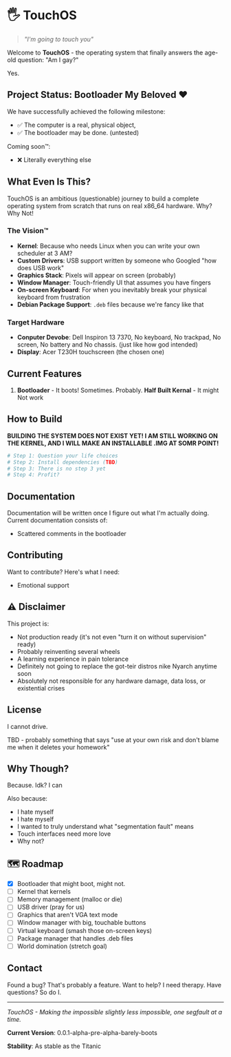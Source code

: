 # 🖐️ TouchOS

> *"I'm going to touch you"*

Welcome to **TouchOS** - the operating system that finally answers the age-old question: "Am I gay?"

Yes.

## Project Status: Bootloader My Beloved ❤️

We have successfully achieved the following milestone:
- ✅ The computer is a real, physical object,
- ✅ The bootloader may be done. (untested)

Coming soon™:
- ❌ Literally everything else

## What Even Is This?

TouchOS is an ambitious (questionable) journey to build a complete operating system from scratch that runs on real x86_64 hardware. Why? Why Not!

### The Vision™

- **Kernel**: Because who needs Linux when you can write your own scheduler at 3 AM?
- **Custom Drivers**: USB support written by someone who Googled "how does USB work"
- **Graphics Stack**: Pixels will appear on screen (probably)
- **Window Manager**: Touch-friendly UI that assumes you have fingers
- **On-screen Keyboard**: For when you inevitably break your physical keyboard from frustration
- **Debian Package Support**: `.deb` files because we're fancy like that

### Target Hardware

- **Conputer Devobe**: Dell Inspiron 13 7370, No keyboard, No trackpad, No screen, No battery and No chassis. (just like how god intended)
- **Display**: Acer T230H touchscreen (the chosen one)

## Current Features

1. **Bootloader** - It boots! Sometimes. Probably. 
   **Half Built Kernal** - It might Not work

## How to Build
**BUILDING THE SYSTEM DOES NOT EXIST YET! I AM STILL WORKING ON THE KERNEL, AND I WILL MAKE AN INSTALLABLE .IMG AT SOMR POINT!**
```bash
# Step 1: Question your life choices
# Step 2: Install dependencies (TBD)
# Step 3: There is no step 3 yet
# Step 4: Profit?
```

## Documentation

Documentation will be written once I figure out what I'm actually doing. Current documentation consists of:
- Scattered comments in the bootloader

## Contributing

Want to contribute? Here's what I need:
- Emotional support

## ⚠️ Disclaimer

This project is:
- Not production ready (it's not even "turn it on without supervision" ready)
- Probably reinventing several wheels
- A learning experience in pain tolerance
- Definitely not going to replace the got-teir distros nike Nyarch anytime soon
- Absolutely not responsible for any hardware damage, data loss, or existential crises

## License
I cannot drive.

TBD - probably something that says "use at your own risk and don't blame me when it deletes your homework"

## Why Though?

Because. Idk? I can

Also because:
- I hate myself
- I hate myself
- I wanted to truly understand what "segmentation fault" means
- Touch interfaces need more love
- Why not?

## 🗺️ Roadmap

- [x] Bootloader that might boot, might not.
- [ ] Kernel that kernels
- [ ] Memory management (malloc or die)
- [ ] USB driver (pray for us)
- [ ] Graphics that aren't VGA text mode
- [ ] Window manager with big, touchable buttons
- [ ] Virtual keyboard (smash those on-screen keys)
- [ ] Package manager that handles .deb files
- [ ] World domination (stretch goal)

## Contact

Found a bug? That's probably a feature.
Want to help? I need therapy.
Have questions? So do I.

---

*TouchOS - Making the impossible slightly less impossible, one segfault at a time.*

**Current Version**: 0.0.1-alpha-pre-alpha-barely-boots

**Stability**: As stable as the Titanic

